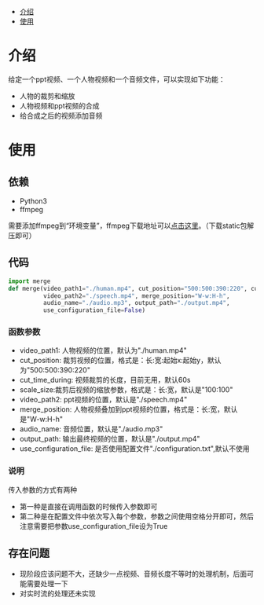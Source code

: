 * [介绍](#介绍)
* [使用](#使用)


# 介绍
给定一个ppt视频、一个人物视频和一个音频文件，可以实现如下功能：
- 人物的裁剪和缩放
- 人物视频和ppt视频的合成
- 给合成之后的视频添加音频
# 使用
## 依赖
- Python3
- ffmpeg

需要添加ffmpeg到“环境变量”，ffmpeg下载地址可以[点击这里](https://ffmpeg.zeranoe.com/builds/)。（下载static包解压即可）

## 代码
```python
import merge
def merge(video_path1="./human.mp4", cut_position="500:500:390:220", cut_time_during="60", scale_size="100:100",
          video_path2="./speech.mp4", merge_position="W-w:H-h",  
          audio_name="./audio.mp3", output_path="./output.mp4",
          use_configuration_file=False)
```

###  函数参数
- video_path1: 人物视频的位置，默认为"./human.mp4"
- cut_position: 裁剪视频的位置，格式是：长:宽:起始x:起始y，默认为"500:500:390:220"
- cut_time_during: 视频裁剪的长度，目前无用，默认60s
- scale_size:裁剪后视频的缩放参数，格式是：长:宽，默认是"100:100"
- video_path2: ppt视频的位置，默认是"./speech.mp4"
- merge_position: 人物视频叠加到ppt视频的位置，格式是：长:宽，默认是"W-w:H-h"
- audio_name: 音频位置，默认是"./audio.mp3"
- output_path: 输出最终视频的位置，默认是"./output.mp4"
- use_configuration_file: 是否使用配置文件"./configuration.txt",默认不使用
### 说明
传入参数的方式有两种
- 第一种是直接在调用函数的时候传入参数即可
- 第二种是在配置文件中依次写入每个参数，参数之间使用空格分开即可，然后注意需要把参数use_configuration_file设为True

## 存在问题
- 现阶段应该问题不大，还缺少一点视频、音频长度不等时的处理机制，后面可能需要处理一下
- 对实时流的处理还未实现

